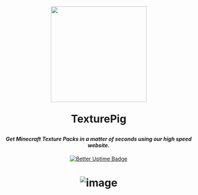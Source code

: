 <h1 align="center">
<img src="https://texturepig.com/assets/img/icons/output500.png" width="256" margin-top="10px"/><br />

**TexturePig**

</h1>
<h4 align="center" style="font-weight: bold; font-style: italic;"> Get Minecraft Texture Packs in a matter of seconds using our high speed website. </h4>


<div align="center">

[![Better Uptime Badge](https://betteruptime.com/status-badges/v1/monitor/aq7y.svg)](https://betteruptime.com/?utm_source=status_badge)

</div>

<h1 align="center">


![image](https://user-images.githubusercontent.com/66299945/146679885-af4cd699-d08b-422f-b41b-2bda6243bcad.png)


</div>
